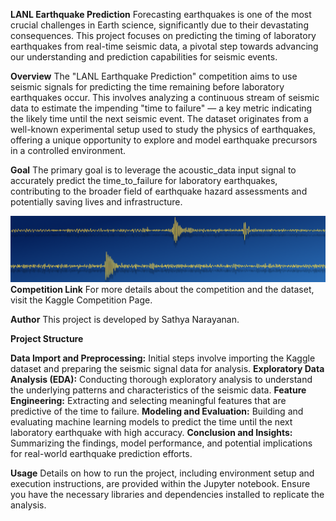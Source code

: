 **LANL Earthquake Prediction**
Forecasting earthquakes is one of the most crucial challenges in Earth science, significantly due to their devastating consequences. This project focuses on predicting the timing of laboratory earthquakes from real-time seismic data, a pivotal step towards advancing our understanding and prediction capabilities for seismic events.

**Overview**
The "LANL Earthquake Prediction" competition aims to use seismic signals for predicting the time remaining before laboratory earthquakes occur. This involves analyzing a continuous stream of seismic data to estimate the impending "time to failure" — a key metric indicating the likely time until the next seismic event. The dataset originates from a well-known experimental setup used to study the physics of earthquakes, offering a unique opportunity to explore and model earthquake precursors in a controlled environment.

**Goal**
The primary goal is to leverage the acoustic_data input signal to accurately predict the time_to_failure for laboratory earthquakes, contributing to the broader field of earthquake hazard assessments and potentially saving lives and infrastructure.

![image](https://github.com/Sathyavrv/LANL-Earthquake-Prediction/blob/main/img/header.png?raw=true)
**Competition Link**
For more details about the competition and the dataset, visit the Kaggle Competition Page.

**Author**
This project is developed by Sathya Narayanan.

**Project Structure**

**Data Import and Preprocessing:** Initial steps involve importing the Kaggle dataset and preparing the seismic signal data for analysis.
**Exploratory Data Analysis (EDA):** Conducting thorough exploratory analysis to understand the underlying patterns and characteristics of the seismic data.
**Feature Engineering:** Extracting and selecting meaningful features that are predictive of the time to failure.
**Modeling and Evaluation:** Building and evaluating machine learning models to predict the time until the next laboratory earthquake with high accuracy.
**Conclusion and Insights:** Summarizing the findings, model performance, and potential implications for real-world earthquake prediction efforts.

**Usage**
Details on how to run the project, including environment setup and execution instructions, are provided within the Jupyter notebook. Ensure you have the necessary libraries and dependencies installed to replicate the analysis.
